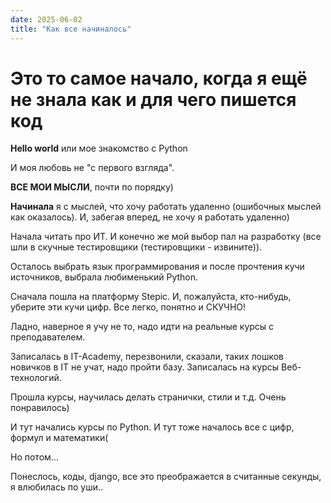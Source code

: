 ```yaml
---
date: 2025-06-02
title: "Как все начиналось"
---
```

# Это то самое начало, когда я ещё не знала как и для чего пишется код

**Hello world** или мое знакомство с Python

И моя любовь не "с первого взгляда".

**ВСЕ МОИ МЫСЛИ**, почти по порядку)

**Начинала** я с мыслей, что хочу работать удаленно (ошибочных мыслей как оказалось). И, забегая вперед, не хочу я работать удаленно)

Начала читать про ИТ. И конечно же мой выбор пал на разработку (все шли в скучные тестировщики (тестировщики - извините)). 

Осталось выбрать язык программирования и после прочтения кучи источников, выбрала любименький Python.

Сначала пошла на платформу Stepic. И, пожалуйста, кто-нибудь, уберите эти кучи цифр. Все легко, понятно и СКУЧНО!

Ладно, наверное я учу не то, надо идти на реальные курсы с преподавателем.

Записалась в IT-Academy, перезвонили, сказали, таких лошков новичков в IT не учат, надо пройти базу. Записалась на курсы Веб-технологий. 

Прошла курсы, научилась делать странички, стили и т.д. Очень понравилось)

И тут начались курсы по Python. И тут тоже началось все с цифр, формул и математики(

Но потом...

Понеслось, коды, django, все это преображается в считанные секунды, я влюбилась по уши..

